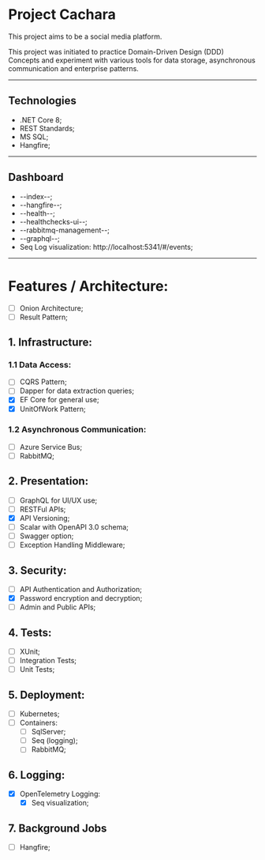 # Project Cachara

This project aims to be a social media platform.

This project was initiated to practice Domain-Driven Design (DDD) Concepts and experiment with various 
tools for data storage, asynchronous communication and enterprise patterns. 

---
## Technologies
* .NET Core 8;
* REST Standards;
* MS SQL;
* Hangfire;

---

## Dashboard
* --index--;
* --hangfire--;
* --health--;
* --healthchecks-ui--;
* --rabbitmq-management--;
* --graphql--;
* Seq Log visualization: http://localhost:5341/#/events;

---

# Features / Architecture:
- [ ] Onion Architecture;
- [ ] Result Pattern;

## 1. Infrastructure:
### 1.1 Data Access:
- [ ] CQRS Pattern;
- [ ] Dapper for data extraction queries;
- [x] EF Core for general use;
- [x] UnitOfWork Pattern;

### 1.2 Asynchronous Communication:
- [ ] Azure Service Bus;
- [ ] RabbitMQ;

## 2. Presentation:
- [ ] GraphQL for UI/UX use;
- [ ] RESTFul APIs;
- [x] API Versioning;
- [ ] Scalar with OpenAPI 3.0 schema;
- [ ] Swagger option;
- [ ] Exception Handling Middleware;

## 3. Security:
- [ ] API Authentication and Authorization;
- [x] Password encryption and decryption;
- [ ] Admin and Public APIs;

## 4. Tests:
- [ ] XUnit;
- [ ] Integration Tests;
- [ ] Unit Tests;

## 5. Deployment:
- [ ] Kubernetes;
- [ ] Containers:
  - [ ] SqlServer;
  - [ ] Seq (logging);
  - [ ] RabbitMQ;

## 6. Logging:
- [X] OpenTelemetry Logging:
  - [X] Seq visualization;

## 7. Background Jobs
- [ ] Hangfire;